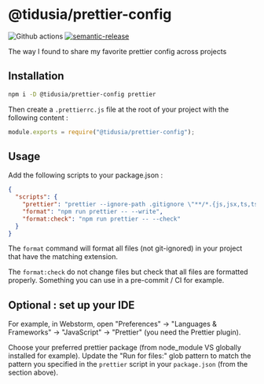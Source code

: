 # @tidusia/prettier-config

![Github actions](https://github.com/tidusia/prettier-config/actions/workflows/release.yml/badge.svg)
[![semantic-release](https://img.shields.io/badge/%20%20%F0%9F%93%A6%F0%9F%9A%80-semantic--release-e10079.svg)](https://github.com/semantic-release/semantic-release)

The way I found to share my favorite prettier config across projects

## Installation

```bash
npm i -D @tidusia/prettier-config prettier
```

Then create a `.prettierrc.js` file at the root of your project with the following content :

```js
module.exports = require("@tidusia/prettier-config");
```

## Usage

Add the following scripts to your package.json :

```json
{
  "scripts": {
    "prettier": "prettier --ignore-path .gitignore \"**/*.{js,jsx,ts,tsx,json,md,mdx,html,css}\"",
    "format": "npm run prettier -- --write",
    "format:check": "npm run prettier -- --check"
  }
}
```

The `format` command will format all files (not git-ignored) in your project that have the matching extension.

The `format:check` do not change files but check that all files are formatted properly. Something you can use in a pre-commit / CI for example.

## Optional : set up your IDE

For example, in Webstorm, open "Preferences" -> "Languages & Frameworks" -> "JavaScript" -> "Prettier" (you need the Prettier plugin).

Choose your preferred prettier package (from node_module VS globally installed for example).
Update the "Run for files:" glob pattern to match the pattern you specified in the `prettier` script in your `package.json` (from the section above).
